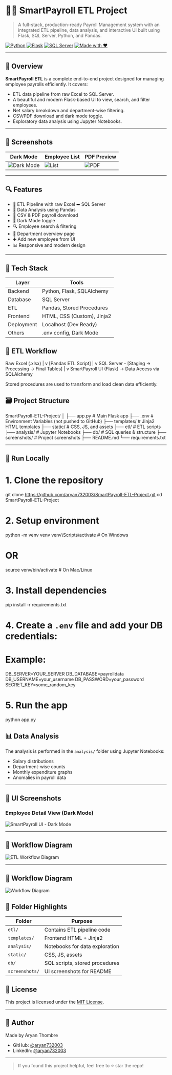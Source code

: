 # 👨‍💼 SmartPayroll ETL Project

> A full-stack, production-ready Payroll Management system with an integrated ETL pipeline, data analysis, and interactive UI built using Flask, SQL Server, Python, and Pandas.

[![Python](https://img.shields.io/badge/Python-3.11-blue?logo=python)](https://www.python.org/)
[![Flask](https://img.shields.io/badge/Flask-Web_Framework-black?logo=flask)](https://flask.palletsprojects.com/)
[![SQL Server](https://img.shields.io/badge/SQL%20Server-ETL%20Database-red?logo=microsoftsqlserver)](https://www.microsoft.com/en-us/sql-server/)
[![Made with ❤️](https://img.shields.io/badge/Made%20with-%E2%9D%A4-red)](#)

---

## 📌 Overview

**SmartPayroll ETL** is a complete end-to-end project designed for managing employee payrolls efficiently. It covers:

- ETL data pipeline from raw Excel to SQL Server.
- A beautiful and modern Flask-based UI to view, search, and filter employees.
- Net salary breakdown and department-wise filtering.
- CSV/PDF download and dark mode toggle.
- Exploratory data analysis using Jupyter Notebooks.

---

## 📸 Screenshots

| Dark Mode | Employee List | PDF Preview |
|----------|----------------|-------------|
| ![Dark Mode](screenshots/dark_mode.png) | ![List](screenshots/list.png) | ![PDF](screenshots/pdf.png) |

---

## 🔍 Features

- 🔄 ETL Pipeline with raw Excel ➡ SQL Server
- 🧠 Data Analysis using Pandas
- 📂 CSV & PDF payroll download
- 🌙 Dark Mode toggle
- 🔍 Employee search & filtering
- 🏢 Department overview page
- ➕ Add new employee from UI
- 📊 Responsive and modern design

---

## 🧰 Tech Stack

| Layer     | Tools                       |
|-----------|-----------------------------|
| Backend   | Python, Flask, SQLAlchemy   |
| Database  | SQL Server                  |
| ETL       | Pandas, Stored Procedures   |
| Frontend  | HTML, CSS (Custom), Jinja2  |
| Deployment| Localhost (Dev Ready)       |
| Others    | .env config, Dark Mode      |



## 🔄 ETL Workflow


Raw Excel (.xlsx)
        |
        v
[Pandas ETL Script]
        |
        v
SQL Server - [Staging → Processing → Final Tables]
        |
        v
SmartPayroll UI (Flask) → Data Access via SQLAlchemy


Stored procedures are used to transform and load clean data efficiently.



## 🗃️ Project Structure


SmartPayroll-ETL-Project/
│
├── app.py                   # Main Flask app
├── .env                     # Environment Variables (not pushed to GitHub)
├── templates/               # Jinja2 HTML templates
├── static/                  # CSS, JS, and assets
├── etl/                     # ETL scripts
├── analysis/                # Jupyter Notebooks
├── db/                      # SQL queries & structure
├── screenshots/             # Project screenshots
├── README.md
└── requirements.txt


---

## 🧪 Run Locally


# 1. Clone the repository
git clone https://github.com/aryan732003/SmartPayroll-ETL-Project.git
cd SmartPayroll-ETL-Project

# 2. Setup environment
python -m venv venv
venv\Scripts\activate        # On Windows
# OR
source venv/bin/activate     # On Mac/Linux

# 3. Install dependencies
pip install -r requirements.txt

# 4. Create a `.env` file and add your DB credentials:
# Example:
DB_SERVER=YOUR_SERVER
DB_DATABASE=payrolldata
DB_USERNAME=your_username
DB_PASSWORD=your_password
SECRET_KEY=some_random_key

# 5. Run the app
python app.py




## 📊 Data Analysis

The analysis is performed in the `analysis/` folder using Jupyter Notebooks:
- Salary distributions
- Department-wise counts
- Monthly expenditure graphs
- Anomalies in payroll data

---

## 📸 UI Screenshots

### Employee Detail View (Dark Mode)  
![SmartPayroll UI - Dark Mode](https://github.com/aryan732003/SmartPayroll-ETL-Project/blob/main/static/images/SmartPayroll_UI.png)

---

## 🔄 Workflow Diagram

![ETL Workflow Diagram](https://github.com/aryan732003/SmartPayroll-ETL-Project/blob/main/static/images/Flow_Diagram.png)


---

## 🔄 Workflow Diagram

![Workflow Diagram](assets/workflow_diagram.png)

## 📁 Folder Highlights

| Folder       | Purpose                            |
|--------------|------------------------------------|
| `etl/`       | Contains ETL pipeline code         |
| `templates/` | Frontend HTML + Jinja2             |
| `analysis/`  | Notebooks for data exploration     |
| `static/`    | CSS, JS, assets                    |
| `db/`        | SQL scripts, stored procedures     |
| `screenshots/`| UI screenshots for README         |



## 📜 License

This project is licensed under the [MIT License](LICENSE).

---

## 👤 Author

Made by Aryan Thombre

- GitHub: [@aryan732003](https://github.com/aryan732003)
- LinkedIn: [@aryan732003](https://www.linkedin.com/in/aryan732003)

---

> If you found this project helpful, feel free to ⭐ star the repo!

